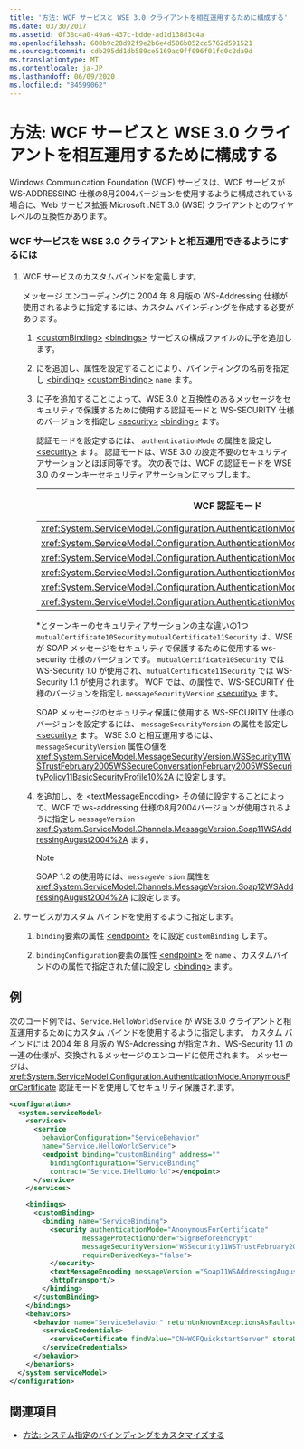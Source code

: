 ```yaml
---
title: '方法: WCF サービスと WSE 3.0 クライアントを相互運用するために構成する'
ms.date: 03/30/2017
ms.assetid: 0f38c4a0-49a6-437c-bdde-ad1d138d3c4a
ms.openlocfilehash: 600b9c28d92f9e2b6e4d586b052cc5762d591521
ms.sourcegitcommit: cdb295dd1db589ce5169ac9ff096f01fd0c2da9d
ms.translationtype: MT
ms.contentlocale: ja-JP
ms.lasthandoff: 06/09/2020
ms.locfileid: "84599062"
---
```

# <a name="how-to-configure-wcf-services-to-interoperate-with-wse-30-clients"></a>方法: WCF サービスと WSE 3.0 クライアントを相互運用するために構成する

Windows Communication Foundation (WCF) サービスは、WCF サービスが WS-ADDRESSING 仕様の8月2004バージョンを使用するように構成されている場合に、Web サービス拡張 Microsoft .NET 3.0 (WSE) クライアントとのワイヤレベルの互換性があります。

### <a name="to-enable-a-wcf-service-to-interoperate-with-wse-30-clients"></a>WCF サービスを WSE 3.0 クライアントと相互運用できるようにするには

1. WCF サービスのカスタムバインドを定義します。

    メッセージ エンコーディングに 2004 年 8 月版の WS-Addressing 仕様が使用されるように指定するには、カスタム バインディングを作成する必要があります。

    1. [\<customBinding>](../../configure-apps/file-schema/wcf/custombinding.md) [\<bindings>](../../configure-apps/file-schema/wcf/bindings.md) サービスの構成ファイルのに子を追加します。

    2. にを追加し、属性を設定することにより、バインディングの名前を指定し [\<binding>](../../configure-apps/file-schema/wcf/bindings.md) [\<customBinding>](../../configure-apps/file-schema/wcf/custombinding.md) `name` ます。

    3. に子を追加することによって、WSE 3.0 と互換性のあるメッセージをセキュリティで保護するために使用する認証モードと WS-SECURITY 仕様のバージョンを指定し [\<security>](../../configure-apps/file-schema/wcf/security-of-custombinding.md) [\<binding>](../../configure-apps/file-schema/wcf/bindings.md) ます。

        認証モードを設定するには、 `authenticationMode` の属性を設定し [\<security>](../../configure-apps/file-schema/wcf/security-of-custombinding.md) ます。 認証モードは、WSE 3.0 の設定不要のセキュリティ アサーションとほぼ同等です。 次の表では、WCF の認証モードを WSE 3.0 のターンキーセキュリティアサーションにマップします。

        |WCF 認証モード|WSE 3.0 の設定不要のセキュリティ アサーション|
        |-----------------------------|----------------------------------------|
        |<xref:System.ServiceModel.Configuration.AuthenticationMode.AnonymousForCertificate>|`anonymousForCertificateSecurity`|
        |<xref:System.ServiceModel.Configuration.AuthenticationMode.Kerberos>|`kerberosSecurity`|
        |<xref:System.ServiceModel.Configuration.AuthenticationMode.MutualCertificate>|`mutualCertificate10Security`*|
        |<xref:System.ServiceModel.Configuration.AuthenticationMode.MutualCertificate>|`mutualCertificate11Security`*|
        |<xref:System.ServiceModel.Configuration.AuthenticationMode.UserNameOverTransport>|`usernameOverTransportSecurity`|
        |<xref:System.ServiceModel.Configuration.AuthenticationMode.UserNameForCertificate>|`usernameForCertificateSecurity`|

        \*とターンキーのセキュリティアサーションの主な違いの1つ `mutualCertificate10Security` `mutualCertificate11Security` は、WSE が SOAP メッセージをセキュリティで保護するために使用する ws-security 仕様のバージョンです。 `mutualCertificate10Security` では WS-Security 1.0 が使用され、`mutualCertificate11Security` では WS-Security 1.1 が使用されます。 WCF では、の属性で、WS-SECURITY 仕様のバージョンを指定し `messageSecurityVersion` [\<security>](../../configure-apps/file-schema/wcf/security-of-custombinding.md) ます。

        SOAP メッセージのセキュリティ保護に使用する WS-SECURITY 仕様のバージョンを設定するには、 `messageSecurityVersion` の属性を設定し [\<security>](../../configure-apps/file-schema/wcf/security-of-custombinding.md) ます。 WSE 3.0 と相互運用するには、`messageSecurityVersion` 属性の値を <xref:System.ServiceModel.MessageSecurityVersion.WSSecurity11WSTrustFebruary2005WSSecureConversationFebruary2005WSSecurityPolicy11BasicSecurityProfile10%2A> に設定します。

    4. を追加し、を [\<textMessageEncoding>](../../configure-apps/file-schema/wcf/textmessageencoding.md) その値に設定することによって、WCF で ws-addressing 仕様の8月2004バージョンが使用されるように指定し `messageVersion` <xref:System.ServiceModel.Channels.MessageVersion.Soap11WSAddressingAugust2004%2A> ます。

        > [!NOTE]
        > SOAP 1.2 の使用時には、`messageVersion` 属性を <xref:System.ServiceModel.Channels.MessageVersion.Soap12WSAddressingAugust2004%2A> に設定します。

2. サービスがカスタム バインドを使用するように指定します。

    1. `binding`要素の属性 [\<endpoint>](../../configure-apps/file-schema/wcf/endpoint-element.md) をに設定 `customBinding` します。

    2. `bindingConfiguration`要素の属性 [\<endpoint>](../../configure-apps/file-schema/wcf/endpoint-element.md) を `name` 、カスタムバインドのの属性で指定された値に設定し [\<binding>](../../configure-apps/file-schema/wcf/bindings.md) ます。

## <a name="example"></a>例

次のコード例では、`Service.HelloWorldService` が WSE 3.0 クライアントと相互運用するためにカスタム バインドを使用するように指定します。 カスタム バインドには 2004 年 8 月版の WS-Addressing が指定され、WS-Security 1.1 の一連の仕様が、交換されるメッセージのエンコードに使用されます。 メッセージは、<xref:System.ServiceModel.Configuration.AuthenticationMode.AnonymousForCertificate> 認証モードを使用してセキュリティ保護されます。

```xml
<configuration>
  <system.serviceModel>
    <services>
      <service
        behaviorConfiguration="ServiceBehavior"
        name="Service.HelloWorldService">
        <endpoint binding="customBinding" address=""
          bindingConfiguration="ServiceBinding"
          contract="Service.IHelloWorld"></endpoint>
      </service>
    </services>

    <bindings>
      <customBinding>
        <binding name="ServiceBinding">
          <security authenticationMode="AnonymousForCertificate"
                  messageProtectionOrder="SignBeforeEncrypt"
                  messageSecurityVersion="WSSecurity11WSTrustFebruary2005WSSecureConversationFebruary2005WSSecurityPolicy11BasicSecurityProfile10"
                  requireDerivedKeys="false">
          </security>
          <textMessageEncoding messageVersion ="Soap11WSAddressingAugust2004"></textMessageEncoding>
          <httpTransport/>
        </binding>
      </customBinding>
    </bindings>
    <behaviors>
      <behavior name="ServiceBehavior" returnUnknownExceptionsAsFaults="true">
        <serviceCredentials>
          <serviceCertificate findValue="CN=WCFQuickstartServer" storeLocation="LocalMachine" storeName="My" x509FindType="FindBySubjectDistinguishedName"/>
        </serviceCredentials>
      </behavior>
    </behaviors>
  </system.serviceModel>
</configuration>
```

## <a name="see-also"></a>関連項目

- [方法: システム指定のバインディングをカスタマイズする](../extending/how-to-customize-a-system-provided-binding.md)
